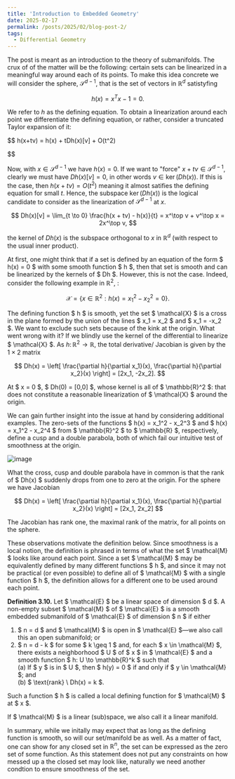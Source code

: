 ```yaml
---
title: 'Introduction to Embedded Geometry'
date: 2025-02-17
permalink: /posts/2025/02/blog-post-2/
tags:
  - Differential Geometry
---
```


The post is meant as an introduction to the theory of submanifolds. The crux of of the matter will be the following: certain sets can be linearized in a meaningful way around each of its points. To make this idea concrete we will consider the sphere, $\mathcal{S}^{d-1}$, that is the set of vectors in $\mathbb{R}^d$ satistyfing

$$
h(x)= x^Tx-1 = 0.
$$

We refer to $h$ as the defining equation. To obtain a linearization around each point we differentiate the defining equation, or rather, consider a truncated Taylor expansion of it:

$$
h(x+tv) = h(x) + tDh(x)[v] + O(t^2) 

$$

Now, with $x\in \mathcal{S}^{d-1}$ we have $h(x)=0$. If we want to "force" $x + tv\in \mathcal{S}^{d-1}$, clearly we must have $Dh(x)[v]=0$, in other words $v\in \operatorname{ker}(Dh(x))$. If this is the case, then $h(x + tv) = O(t^2)$ meaning it almost satifies the defining equation for small $t$. Hence, the subspace $\operatorname{ker}(Dh(x))$ is the logical candidate to consider as the linearization of $\mathcal{S}^{d-1}$ at $x$.


$$
Dh(x)[v] = \lim_{t \to 0} \frac{h(x + tv) - h(x)}{t} = x^\top v + v^\top x = 2x^\top v,
$$

the kernel of $Dh(x)$ is the subspace orthogonal to $x$ in $\mathbb{R}^d$ (with respect to the usual inner product). 

At first, one might think that if a set is defined by an equation of the form $ h(x) = 0 $ with some smooth function $ h $, then that set is smooth and can be linearized by the kernels of $ Dh $. However, this is not the case. Indeed, consider the following example in $\mathbb{R}^2$, :

$$
\mathcal{X} = \{ x \in \mathbb{R}^2 : h(x) = x_1^2 - x_2^2 = 0 \}.
$$

The defining function $ h $ is smooth, yet the set $ \mathcal{X} $ is a cross in the plane formed by the union of the lines $ x_1 = x_2 $ and $ x_1 = -x_2 $. We want to exclude such sets because of the kink at the origin. What went wrong with it? If we blindly use the kernel of the differential to linearize $ \mathcal{X} $. As $h\colon \mathbb{R}^2 \to \mathbb{R}$, the total derivative/ Jacobian is given by the $1\times 2$ matrix

$$
Dh(x) = \left[ \frac{\partial h}{\partial x_1}(x), \frac{\partial h}{\partial x_2}(x) \right] = [2x_1, -2x_2].
$$

At $ x = 0 $, $ Dh(0) = [0,0] $, whose kernel is all of $ \mathbb{R}^2 $: that does not constitute a reasonable linearization of $ \mathcal{X} $ around the origin.

We can gain further insight into the issue at hand by considering additional examples. The zero-sets of the functions $ h(x) = x_1^2 - x_2^3 $ and $ h(x) = x_1^2 - x_2^4 $ from $ \mathbb{R}^2 $ to $ \mathbb{R} $, respectively, define a cusp and a double parabola, both of which fail our intuitive test of smoothness at the origin.


![image]({{site.baseurl}}/site/images/cross_cusp.png)


 What the cross, cusp and double parabola have in common is that the rank of $ Dh(x) $ suddenly drops from one to zero at the origin. For the sphere we have Jacobian

$$
Dh(x) = \left[ \frac{\partial h}{\partial x_1}(x), \frac{\partial h}{\partial x_2}(x) \right] = [2x_1, 2x_2]
$$

 The Jacobian has rank one, the maximal rank of the matrix, for all points on the sphere. 






These observations motivate the definition below. Since smoothness is a local notion, the definition is phrased in terms of what the set $ \mathcal{M} $ looks like around each point. Since a set $ \mathcal{M} $ may be equivalently defined by many different functions $ h $, and since it may not be practical (or even possible) to define all of $ \mathcal{M} $ with a single function $ h $, the definition allows for a different one to be used around each point.

**Definition 3.10.** Let $ \mathcal{E} $ be a linear space of dimension $ d $. A non-empty subset $ \mathcal{M} $ of $ \mathcal{E} $ is a smooth embedded submanifold of $ \mathcal{E} $ of dimension $ n $ if either  

1. $ n = d $ and $ \mathcal{M} $ is open in $ \mathcal{E} $—we also call this an open submanifold; or  
2. $ n = d - k $ for some $ k \geq 1 $ and, for each $ x \in \mathcal{M} $, there exists a neighborhood $ U $ of $ x $ in $ \mathcal{E} $ and a smooth function $ h: U \to \mathbb{R}^k $ such that  
   (a) If $ y $ is in $ U $, then $ h(y) = 0 $ if and only if $ y \in \mathcal{M} $; and  
   (b) $ \text{rank} \ Dh(x) = k $.  

Such a function $ h $ is called a local defining function for $ \mathcal{M} $ at $ x $.  

If $ \mathcal{M} $ is a linear (sub)space, we also call it a linear manifold.

In summary, while we initally may expect that as long as the defining function is smooth, so will our set/manifold be as well. As a matter of fact, one can show for any closed set in $\mathbb{R}^n$, the set can be expressed as the zero set of some function. As this statement does not put any constraints on how messed up a the closed set may look like, naturally we need another condtion to ensure smoothness of the set. 
